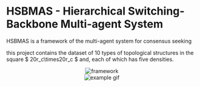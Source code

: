 # HSBMAS - Hierarchical Switching-Backbone Multi-agent System
HSBMAS is a framework of the multi-agent system for consensus seeking

this project contains the dataset of 10 types of topological structures in the square $ 20r_c\times20r_c $ and, each of which has five densities.

<div align=center>
    <img src="https://github.com/kyoran/HSBMAS/blob/main/example/framework.png" 
        alt="framework"/>
</div>

<div align=center>
    <img src="https://github.com/kyoran/HSBMAS/blob/main/example/diagram.gif" 
        alt="example gif"/>
</div>


